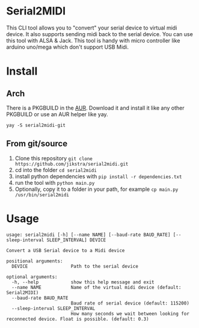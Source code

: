 # Serial2MIDI

This CLI tool allows you to "convert" your serial device to virtual midi device. It also supports sending midi back to the serial device.
You can use this tool with ALSA & Jack. This tool is handy with micro controller like arduino uno/mega which don't support USB Midi.


# Install

## Arch

There is a PKGBUILD in the [AUR](https://aur.archlinux.org/packages/serial2midi-git/). Download it and install it like any other PKGBUILD or use an AUR helper like yay.

`yay -S serial2midi-git`

## From git/source

1. Clone this repository `git clone https://github.com/jikstra/serial2midi.git`
2. cd into the folder `cd serial2midi`
3. install python dependencies with `pip install -r dependencies.txt`
4. run the tool with `python main.py`
5. Optionally, copy it to a folder in your path, for example `cp main.py /usr/bin/serial2midi`

# Usage
```
usage: serial2midi [-h] [--name NAME] [--baud-rate BAUD_RATE] [--sleep-interval SLEEP_INTERVAL] DEVICE

Convert a USB Serial device to a Midi device

positional arguments:
  DEVICE                Path to the serial device

optional arguments:
  -h, --help            show this help message and exit
  --name NAME           Name of the virtual midi device (default: Serial2MIDI)
  --baud-rate BAUD_RATE
                        Baud rate of serial device (default: 115200)
  --sleep-interval SLEEP_INTERVAL
                        How many seconds we wait between looking for reconnected device. Float is possible. (default: 0.3)
```



